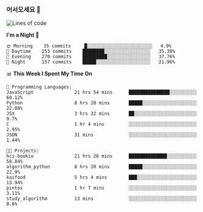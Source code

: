 ### 어서오세요 👋

<!--START_SECTION:waka-->
![Lines of code](https://img.shields.io/badge/From%20Hello%20World%20I%27ve%20Written-374278%20lines%20of%20code-blue)

**I'm a Night 🦉** 

```text
🌞 Morning    35 commits     █░░░░░░░░░░░░░░░░░░░░░░░░   4.9% 
🌆 Daytime    253 commits    ████████░░░░░░░░░░░░░░░░░   35.38% 
🌃 Evening    270 commits    █████████░░░░░░░░░░░░░░░░   37.76% 
🌙 Night      157 commits    █████░░░░░░░░░░░░░░░░░░░░   21.96%

```


📊 **This Week I Spent My Time On** 

```text
💬 Programming Languages: 
JavaScript               21 hrs 54 mins      ███████████████░░░░░░░░░░   60.12% 
Python                   8 hrs 20 mins       █████░░░░░░░░░░░░░░░░░░░░   22.88% 
JSX                      3 hrs 32 mins       ██░░░░░░░░░░░░░░░░░░░░░░░   9.7% 
C                        1 hr 4 mins         ░░░░░░░░░░░░░░░░░░░░░░░░░   2.95% 
JSON                     31 mins             ░░░░░░░░░░░░░░░░░░░░░░░░░   1.44%

🐱‍💻 Projects: 
hci-bookie               21 hrs 26 mins      ██████████████░░░░░░░░░░░   58.84% 
algorithm_python         8 hrs 20 mins       █████░░░░░░░░░░░░░░░░░░░░   22.9% 
kaifood                  5 hrs 4 mins        ███░░░░░░░░░░░░░░░░░░░░░░   13.94% 
pintos                   1 hr 7 mins         ░░░░░░░░░░░░░░░░░░░░░░░░░   3.11% 
study_algorithm          13 mins             ░░░░░░░░░░░░░░░░░░░░░░░░░   0.6%

```


<!--END_SECTION:waka-->
